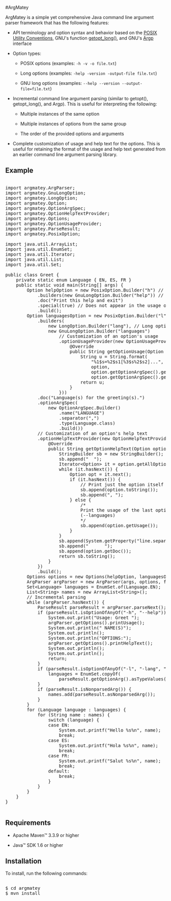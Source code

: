 #ArgMatey

ArgMatey is a simple yet comprehensive Java command line argument parser framework that has the following features:

- API terminology and option syntax and behavior based on the [POSIX Utility Conventions](http://pubs.opengroup.org/onlinepubs/9699919799/basedefs/V1_chap12.html), GNU's function [getopt_long()](http://www.gnu.org/software/libc/manual/html_node/Getopt-Long-Options.html#Getopt-Long-Options), and GNU's [Argp](http://www.gnu.org/software/libc/manual/html_node/Argp.html#Argp) interface
 
- Option types:
 
  - POSIX options (examples: `-h -v -o file.txt`)
    
  - Long options (examples: `-help -version -output-file file.txt`)
    
  - GNU long options (examples: `--help --version --output-file=file.txt`)
     
- Incremental command line argument parsing (similar to getopt(), getopt_long(), and Argp). This is useful for interpreting the following:

  - Multiple instances of the same option
  
  - Multiple instances of options from the same group
  
  - The order of the provided options and arguments 
 
- Complete customization of usage and help text for the options. This is useful for retaining the format of the usage and help text generated from an earlier command line argument parsing library.

## Example

<pre>

import argmatey.ArgParser;
import argmatey.GnuLongOption;
import argmatey.LongOption;
import argmatey.Option;
import argmatey.OptionArgSpec;
import argmatey.OptionHelpTextProvider;
import argmatey.Options;
import argmatey.OptionUsageProvider;
import argmatey.ParseResult;
import argmatey.PosixOption;

import java.util.ArrayList;
import java.util.EnumSet;
import java.util.Iterator;
import java.util.List;
import java.util.Set;

public class Greet {
	private static enum Language { EN, ES, FR }
	public static void main(String[] args) {
		Option helpOption = new PosixOption.Builder("h") // POSIX option
			.builders(new GnuLongOption.Builder("help")) // GNU long option
			.doc("Print this help and exit")
			.special(true) // Does not appear in the usage of the options
			.build();
		Option languagesOption = new PosixOption.Builder("l")
			.builders(
				new LongOption.Builder("lang"), // Long option
				new GnuLongOption.Builder("languages")
					// Customization of an option's usage
					.optionUsageProvider(new OptionUsageProvider() {
						@Override
						public String getOptionUsage(Option option) {
							String u = String.format(
								"%1$s=%2$s1[%3$s%2$s2]...",
								option,
								option.getOptionArgSpec().getName(),
								option.getOptionArgSpec().getSeparator());
							return u;
						} 
					}))
			.doc("Language(s) for the greeting(s).")
			.optionArgSpec(
				new OptionArgSpec.Builder()
					.name("LANGUAGE")
					.separator(",")
					.type(Language.class)
					.build())
			// Customization of an option's help text
			.optionHelpTextProvider(new OptionHelpTextProvider() {
				@Override
				public String getOptionHelpText(Option option) {
					StringBuilder sb = new StringBuilder();
					sb.append("  ");
					Iterator&lt;Option&gt; it = option.getAllOptions().iterator();
					while (it.hasNext()) {
						Option opt = it.next();
						if (it.hasNext()) {
							// Print just the option itself 
							sb.append(option.toString());
							sb.append(", ");
						} else {
							/* 
							Print the usage of the last option of the group 
							(--languages)
							*/
							sb.append(option.getUsage());
						}
					}
					sb.append(System.getProperty("line.separator"));
					sb.append("      ");
					sb.append(option.getDoc());
					return sb.toString();
				}
			})
			.build();
		Options options = new Options(helpOption, languagesOption);
		ArgParser argParser = new ArgParser(args, options, false);
		Set&lt;Language&gt; languages = EnumSet.of(Language.EN);
		List&lt;String&gt; names = new ArrayList&lt;String&gt;();
		// Incremental parsing
		while (argParser.hasNext()) {
			ParseResult parseResult = argParser.parseNext();
			if (parseResult.isOptionOfAnyOf("-h", "--help")) {
				System.out.print("Usage: Greet ");
				argParser.getOptions().printUsage();
				System.out.println(" NAME(S)");
				System.out.println();
				System.out.println("OPTIONS:");
				argParser.getOptions().printHelpText();
				System.out.println();
				System.out.println();
				return;
			}
			if (parseResult.isOptionOfAnyOf("-l", "-lang", "--languages")) {
				languages = EnumSet.copyOf(
					parseResult.getOptionArg().asTypeValues(Language.class));
			}
			if (parseResult.isNonparsedArg()) {
				names.add(parseResult.asNonparsedArg());
			}
		}
		for (Language language : languages) {
			for (String name : names) {
				switch (language) {
				case EN:
					System.out.printf("Hello %s%n", name);
					break;
				case ES:
					System.out.printf("Hola %s%n", name);
					break;
				case FR:
					System.out.printf("Salut %s%n", name);
					break;
				default:
					break;
				}
			}
		}
	}
}

</pre>

## Requirements

- Apache Maven&#8482; 3.3.9 or higher 

- Java&#8482; SDK 1.6 or higher

## Installation

To install, run the following commands:

<pre>

$ cd argmatey
$ mvn install

</pre>